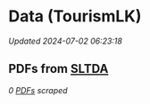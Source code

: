 # Data (TourismLK)
*Updated 2024-07-02 06:23:18*

## PDFs from [SLTDA](https://www.sltda.gov.lk/statistics)
*0 [PDFs](sltda/pdf) scraped*